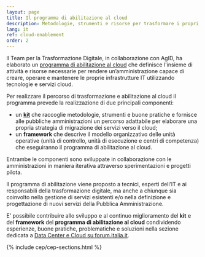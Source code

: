 ```yaml
---
layout: page
title: Il programma di abilitazione al cloud
description: Metodologie, strumenti e risorse per trasformare i propri servizi utilizzando le tecnologie cloud.
lang: it
ref: cloud-enablement
order: 2
---
```

Il Team per la Trasformazione Digitale, in collaborazione con AgID, ha elaborato un [programma di abilitazione al cloud](https://docs.italia.it/italia/piano-triennale-ict/cloud-docs/it/stabile/cloud-enablement.html) che definisce l'insieme di attività e risorse necessarie per rendere un&rsquo;amministrazione capace di creare, operare e mantenere le proprie infrastrutture IT utilizzando tecnologie e servizi cloud.

Per realizzare il percorso di trasformazione e abilitazione al cloud il programma prevede la realizzazione di due principali componenti:

* un **[kit](#kit)** che raccoglie metodologie, strumenti e buone pratiche e fornisce alle pubbliche amministrazioni un percorso adattabile per elaborare una propria strategia di migrazione dei servizi verso il cloud;
* un **framework** che descrive il modello organizzativo delle unità operative (unità di controllo, unità di esecuzione e centri di competenza) che eseguiranno il programma di abilitazione al cloud.

Entrambe le componenti sono sviluppate in collaborazione con le amministrazioni in maniera iterativa attraverso sperimentazioni e progetti pilota.

Il programma di abilitazione viene proposto a tecnici, esperti dell&rsquo;IT e ai responsabili della trasformazione digitale, ma anche a chiunque sia coinvolto nella gestione di servizi esistenti e/o nella definizione e progettazione di nuovi servizi della Pubblica Amministrazione.

E&rsquo; possibile contribuire allo sviluppo e al continuo miglioramento del **kit** e del **framework** del **programma di abilitazione al cloud** condividendo esperienze, buone pratiche, problematiche e soluzioni nella sezione dedicata a [Data Center e Cloud su forum.italia.it](https://forum.italia.it/c/piano-triennale/data-center-e-cloud).

{% include cep/cep-sections.html %}
